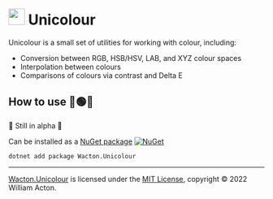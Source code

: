 # <img src="https://gitlab.com/Wacton/Unicolour/-/raw/main/Unicolour/Resources/Unicolour.png" width="32" height="32"> Unicolour
Unicolour is a small set of utilities for working with colour, including:
- Conversion between RGB, HSB/HSV, LAB, and XYZ colour spaces
- Interpolation between colours
- Comparisons of colours via contrast and Delta E

## How to use 🔴🟢🔵
🚧 Still in alpha 🚧

Can be installed as a [NuGet package](https://www.nuget.org/packages/Wacton.Unicolour/) [![NuGet](https://img.shields.io/nuget/v/Wacton.Unicolour.svg?maxAge=2592000)](https://www.nuget.org/packages/Wacton.Unicolour/)
```
dotnet add package Wacton.Unicolour
```

---

[Wacton.Unicolour](https://gitlab.com/Wacton/desu) is licensed under the [MIT License](https://choosealicense.com/licenses/mit/), copyright © 2022 William Acton.